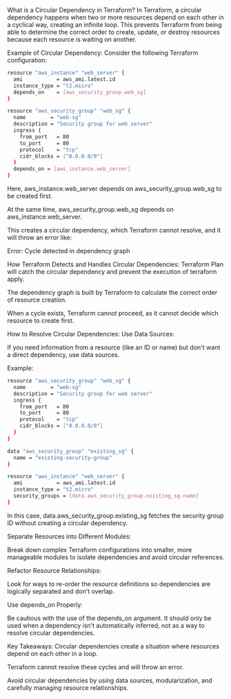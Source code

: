 What is a Circular Dependency in Terraform?
In Terraform, a circular dependency happens when two or more resources depend on each other in a cyclical way, creating an infinite loop. This prevents Terraform from being able to determine the correct order to create, update, or destroy resources because each resource is waiting on another.

Example of Circular Dependency:
Consider the following Terraform configuration:

```sh
resource "aws_instance" "web_server" {
  ami           = aws_ami.latest.id
  instance_type = "t2.micro"
  depends_on    = [aws_security_group.web_sg]
}

resource "aws_security_group" "web_sg" {
  name        = "web-sg"
  description = "Security group for web server"
  ingress {
    from_port   = 80
    to_port     = 80
    protocol    = "tcp"
    cidr_blocks = ["0.0.0.0/0"]
  }
  depends_on = [aws_instance.web_server]
}

```
Here, aws_instance.web_server depends on aws_security_group.web_sg to be created first.

At the same time, aws_security_group.web_sg depends on aws_instance.web_server.

This creates a circular dependency, which Terraform cannot resolve, and it will throw an error like:

Error: Cycle detected in dependency graph

How Terraform Detects and Handles Circular Dependencies:
Terraform Plan will catch the circular dependency and prevent the execution of terraform apply.

The dependency graph is built by Terraform to calculate the correct order of resource creation.

When a cycle exists, Terraform cannot proceed, as it cannot decide which resource to create first.

How to Resolve Circular Dependencies:
Use Data Sources:

If you need information from a resource (like an ID or name) but don't want a direct dependency, use data sources.

Example:

```sh
resource "aws_security_group" "web_sg" {
  name        = "web-sg"
  description = "Security group for web server"
  ingress {
    from_port   = 80
    to_port     = 80
    protocol    = "tcp"
    cidr_blocks = ["0.0.0.0/0"]
  }
}

data "aws_security_group" "existing_sg" {
  name = "existing-security-group"
}

resource "aws_instance" "web_server" {
  ami           = aws_ami.latest.id
  instance_type = "t2.micro"
  security_groups = [data.aws_security_group.existing_sg.name]
}
```
In this case, data.aws_security_group.existing_sg fetches the security group ID without creating a circular dependency.

Separate Resources into Different Modules:

Break down complex Terraform configurations into smaller, more manageable modules to isolate dependencies and avoid circular references.

Refactor Resource Relationships:

Look for ways to re-order the resource definitions so dependencies are logically separated and don't overlap.

Use depends_on Properly:

Be cautious with the use of the depends_on argument. It should only be used when a dependency isn't automatically inferred, not as a way to resolve circular dependencies.

Key Takeaways:
Circular dependencies create a situation where resources depend on each other in a loop.

Terraform cannot resolve these cycles and will throw an error.

Avoid circular dependencies by using data sources, modularization, and carefully managing resource relationships.